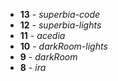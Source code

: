 * **13** - *superbia-code*
* **12** - *superbia-lights*
* **11** - *acedia*
* **10** - *darkRoom-lights*
* **9** - *darkRoom* 
* **8** - *ira*

